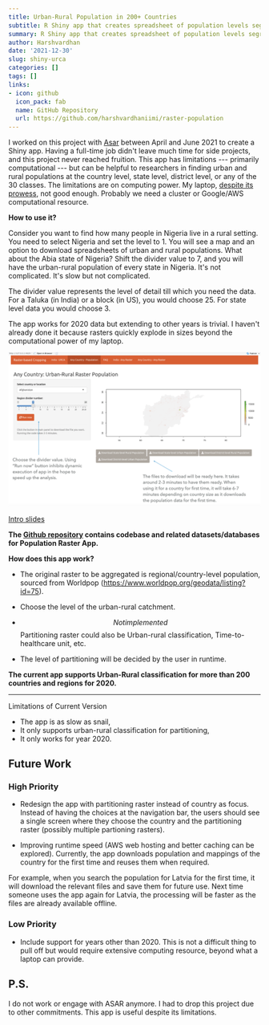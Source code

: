 ```yaml
---
title: Urban-Rural Population in 200+ Countries
subtitle: R Shiny app that creates spreadsheet of population levels segregated at district, state, or any other level
summary: R Shiny app that creates spreadsheet of population levels segregated at district, state, or any other level
author: Harshvardhan
date: '2021-12-30'
slug: shiny-urca
categories: []
tags: []
links:
- icon: github
  icon_pack: fab
  name: GitHub Repository
  url: https://github.com/harshvardhaniimi/raster-population
---
```


I worked on this project with [Asar](https://www.asarforindia.org/) between April and June 2021 to create a Shiny app. Having a full-time job didn't leave much time for side projects, and this project never reached fruition. This app has limitations --- primarily computational --- but can be helpful to researchers in finding urban and rural populations at the country level, state level, district level, or any of the 30 classes. The limitations are on computing power. My laptop, [despite its prowess](/how-fast-is-m1/), not good enough. Probably we need a cluster or Google/AWS computational resource.

**How to use it?**

Consider you want to find how many people in Nigeria live in a rural setting. You need to select Nigeria and set the level to 1. You will see a map and an option to download spreadsheets of urban and rural populations. What about the Abia state of Nigeria? Shift the divider value to 7, and you will have the urban-rural population of every state in Nigeria. It's not complicated. It's slow but not complicated.

The divider value represents the level of detail till which you need the data. For a Taluka (in India) or a block (in US), you would choose 25. For state level data you would choose 3.

The app works for 2020 data but extending to other years is trivial. I haven't already done it because rasters quickly explode in sizes beyond the computational power of my laptop.

![You have to choose the country and then the divider value. 29 would be most detailed (till a plot) and 1 would be most aggregated (for a country).](featured-hex.png "Screenshot of the web app")

[Intro slides](https://github.com/harshvardhaniimi/raster-population/blob/main/Slides.pdf)

**The [Github repository](https://github.com/harshvardhaniimi/raster-population) contains codebase and related datasets/databases for Population Raster App.**

**How does this app work?**

-   The original raster to be aggregated is regional/country-level population, sourced from Worldpop (<https://www.worldpop.org/geodata/listing?id=75>).

-   Choose the level of the urban-rural catchment.

-   $$Not implemented$$ Partitioning raster could also be Urban-rural classification, Time-to-healthcare unit, etc.

-   The level of partitioning will be decided by the user in runtime.

**The current app supports Urban-Rural classification for more than 200 countries and regions for 2020.**

------------------------------------------------------------------------

Limitations of Current Version

-   The app is as slow as snail,
-   It only supports urban-rural classification for partitioning,
-   It only works for year 2020.

## Future Work

### High Priority

-   Redesign the app with partitioning raster instead of country as focus. Instead of having the choices at the navigation bar, the users should see a single screen where they choose the country and the partitioning raster (possibly multiple partioning rasters).

-   Improving runtime speed (AWS web hosting and better caching can be explored). Currently, the app downloads population and mappings of the country for the first time and reuses them when required.

For example, when you search the population for Latvia for the first time, it will download the relevant files and save them for future use. Next time someone uses the app again for Latvia, the processing will be faster as the files are already available offline.

### Low Priority

-   Include support for years other than 2020. This is not a difficult thing to pull off but would require extensive computing resource, beyond what a laptop can provide.

## P.S.

I do not work or engage with ASAR anymore. I had to drop this project due to other commitments. This app is useful despite its limitations.
